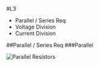 #L3

- Parallel / Series Req  
- Voltage Division  
- Current Division  

##Parallel / Series Req
###Parallel

![Parallel Resistors](https://raw.github.com/toddbranch/ECE315/master/L3/parallel.png)
